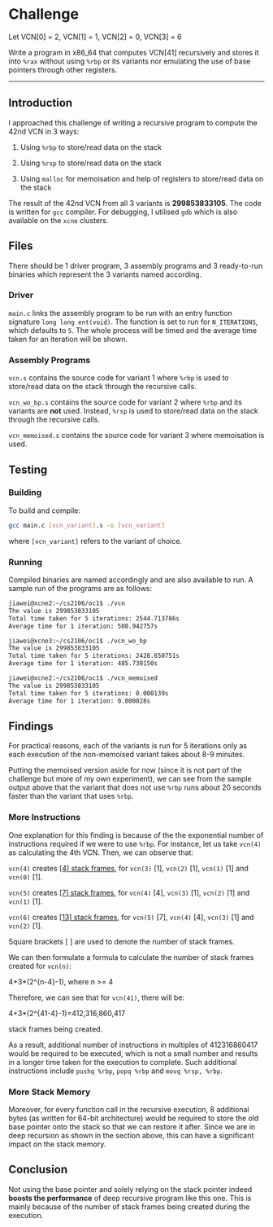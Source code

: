 # Challenge

Let VCN[0] = 2, VCN[1] = 1, VCN[2] = 0, VCN[3] = 6

Write a program in x86_64 that computes VCN[41] recursively and stores it into `%rax` without using `%rbp` or its variants nor emulating the use of base pointers through other registers.

---

## Introduction

I approached this challenge of writing a recursive program to compute the 42nd VCN in 3 ways:

1. Using `%rbp` to store/read data on the stack

2. Using `%rsp` to store/read data on the stack

3. Using `malloc` for memoisation and help of registers to store/read data on the stack

The result of the 42nd VCN from all 3 variants is **299853833105**. The code is written for `gcc` compiler. For debugging, I utilised `gdb` which is also available on the `xcne` clusters.

## Files

There should be 1 driver program, 3 assembly programs and 3 ready-to-run binaries which represent the 3 variants named according.

### Driver

`main.c` links the assembly program to be run with an entry function signature `long long ent(void)`. The function is set to run for `N_ITERATIONS`, which defaults to `5`. The whole process will be timed and the average time taken for an iteration will be shown.

### Assembly Programs

`vcn.s` contains the source code for variant 1 where `%rbp` is used to store/read data on the stack through the recursive calls.

`vcn_wo_bp.s` contains the source code for variant 2 where `%rbp` and its variants are **not** used. Instead, `%rsp` is used to store/read data on the stack through the recursive calls.

`vcn_memoised.s` contains the source code for variant 3 where memoisation is used.

## Testing

### Building

To build and compile:

```bash
gcc main.c [vcn_variant].s -o [vcn_variant]
```

where `[vcn_variant]` refers to the variant of choice.

### Running

Compiled binaries are named accordingly and are also available to run. A sample run of the programs are as follows:

```bash
jiawei@xcne2:~/cs2106/oc1$ ./vcn
The value is 299853833105
Total time taken for 5 iterations: 2544.713786s
Average time for 1 iteration: 508.942757s
```

```bash
jiawei@xcne3:~/cs2106/oc1$ ./vcn_wo_bp
The value is 299853833105
Total time taken for 5 iterations: 2428.650751s
Average time for 1 iteration: 485.730150s
```

```bash
jiawei@xcne2:~/cs2106/oc1$ ./vcn_memoised
The value is 299853833105
Total time taken for 5 iterations: 0.000139s
Average time for 1 iteration: 0.000028s
```

## Findings

For practical reasons, each of the variants is run for 5 iterations only as each execution of the non-memoised variant takes about 8-9 minutes.

Putting the memoised version aside for now (since it is not part of the challenge but more of my own experiment), we can see from the sample output above that the variant that does not use `%rbp` runs about 20 seconds faster than the variant that uses `%rbp`.

### More Instructions

One explanation for this finding is because of the the exponential number of instructions required if we were to use `%rbp`. For instance, let us take `vcn(4)` as calculating the 4th VCN. Then, we can observe that:

`vcn(4)` creates <u>[4] stack frames</u>, for `vcn(3)` [1], `vcn(2)` [1], `vcn(1)` [1] and `vcn(0)` [1].

`vcn(5)` creates <u>[7] stack frames</u>, for `vcn(4)` [4], `vcn(3)` [1], `vcn(2)` [1] and `vcn(1)` [1].

`vcn(6)` creates <u>[13] stack frames</u>, for `vcn(5)` [7], `vcn(4)` [4], `vcn(3)` [1] and `vcn(2)` [1].

Square brackets [ ] are used to denote the number of stack frames.

We can then formulate a formula to calculate the number of stack frames created for `vcn(n)`:

4+3*(2^{n-4}-1), where n >= 4

Therefore, we can see that for `vcn(41)`, there will be:

4+3*(2^{41-4}-1)=412,316,860,417

stack frames being created.

As a result, additional number of instructions in multiples of 412316860417 would be required to be executed, which is not a small number and results in a longer time taken for the execution to complete. Such additional instructions include `pushq %rbp`, `popq %rbp` and `movq %rsp, %rbp`.

### More Stack Memory

Moreover, for every function call in the recursive execution, 8 additional bytes (as written for 64-bit architecture) would be required to store the old base pointer onto the stack so that we can restore it after. Since we are in deep recursion as shown in the section above, this can have a significant impact on the stack memory.

## Conclusion

Not using the base pointer and solely relying on the stack pointer indeed **boosts the performance** of deep recursive program like this one. This is mainly because of the number of stack frames being created during the execution.
